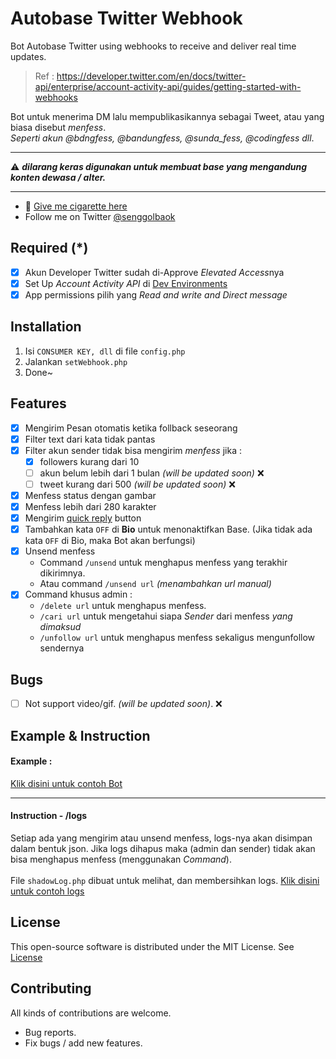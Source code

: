 # Autobase Twitter Webhook

Bot Autobase Twitter using webhooks to receive and deliver real time updates.<br>
  > Ref : https://developer.twitter.com/en/docs/twitter-api/enterprise/account-activity-api/guides/getting-started-with-webhooks

Bot untuk menerima DM lalu mempublikasikannya sebagai Tweet, atau yang biasa disebut *menfess*.<br>
*Seperti akun @bdngfess, @bandungfess, @sunda_fess, @codingfess dll*.<br>
___
:warning: ***dilarang keras digunakan untuk membuat base yang mengandung konten dewasa / alter.***
___
  - :smoking: [Give me cigarette here](https://trakteer.id/setandarisurga/tip) 
  - Follow me on Twitter [@senggolbaok](https://twitter.com/senggolbaok)

## Required (*)
- [x] Akun Developer Twitter sudah di-Approve *Elevated Access*nya
- [x] Set Up *Account Activity API* di [Dev Environments](https://developer.twitter.com/en/account/environments)
- [x] App permissions pilih yang *Read and write and Direct message*

## Installation
1. Isi `CONSUMER KEY, dll` di file `config.php`
2. Jalankan `setWebhook.php`
3. Done~

## Features
- [x] Mengirim Pesan otomatis ketika follback seseorang
- [x] Filter text dari kata tidak pantas
- [x] Filter akun sender tidak bisa mengirim *menfess* jika :
  - [x] followers kurang dari 10
  - [ ] akun belum lebih dari 1 bulan *(will be updated soon)* :x:
  - [ ] tweet kurang dari 500 *(will be updated soon)* :x:
- [x] Menfess status dengan gambar
- [x] Menfess lebih dari 280 karakter
- [x] Mengirim [quick reply](https://developer.twitter.com/en/docs/twitter-api/v1/direct-messages/quick-replies/api-reference/options) button
- [x] Tambahkan kata `OFF` di **Bio** untuk menonaktifkan Base. (Jika tidak ada kata `OFF` di Bio, maka Bot akan berfungsi)
- [x] Unsend menfess
  - Command `/unsend` untuk menghapus menfess yang terakhir dikirimnya.
  - Atau command `/unsend url` *(menambahkan url manual)* 
- [x] Command khusus admin : 
   - `/delete url` untuk menghapus menfess.
   - `/cari url` untuk mengetahui siapa *Sender* dari menfess *yang dimaksud*
   - `/unfollow url` untuk menghapus menfess sekaligus mengunfollow sendernya

## Bugs
- [ ] Not support video/gif. *(will be updated soon)*. :x:

## Example & Instruction
#### Example :
[Klik disini untuk contoh Bot](contoh/)
___
#### Instruction - /logs
Setiap ada yang mengirim atau unsend menfess, logs-nya akan disimpan dalam bentuk json. Jika logs dihapus maka (admin dan sender) tidak akan bisa menghapus menfess (menggunakan *Command*). <br><br>
File `shadowLog.php` dibuat untuk melihat, dan membersihkan logs. [Klik disini untuk contoh logs](contoh/git9.png)

## License
This open-source software is distributed under the MIT License. See [License](LICENSE)

## Contributing
All kinds of contributions are welcome.
- Bug reports.
- Fix bugs / add new features.
